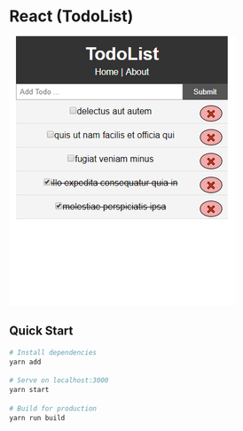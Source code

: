 # React (TodoList)

![Screenshot](./docs/caputre.png)

## Quick Start

```bash
# Install dependencies
yarn add

# Serve on localhost:3000
yarn start

# Build for production
yarn run build
```
